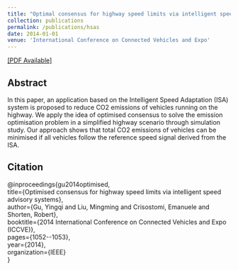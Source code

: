 ```yaml
---
title: "Optimal consensus for highway speed limits via intelligent speed advisory systems"
collection: publications
permalink: /publications/hsas
date: 2014-01-01
venue: 'International Conference on Connected Vehicles and Expo'
---
```


[[PDF Available]](http://ming2liu.github.io/files/hsas.pdf)

## Abstract

In this paper, an application based on the Intelligent
Speed Adaptation (ISA) system is proposed to reduce CO2
emissions of vehicles running on the highway. We apply the
idea of optimised consensus to solve the emission optimisation
problem in a simplified highway scenario through simulation
study. Our approach shows that total CO2 emissions of vehicles
can be minimised if all vehicles follow the reference speed signal
derived from the ISA.

## Citation

@inproceedings{gu2014optimised,<br>
  title={Optimised consensus for highway speed limits via intelligent speed advisory systems},<br>
  author={Gu, Yingqi and Liu, Mingming and Crisostomi, Emanuele and Shorten, Robert},<br>
  booktitle={2014 International Conference on Connected Vehicles and Expo (ICCVE)},<br>
  pages={1052--1053},<br>
  year={2014},<br>
  organization={IEEE}<br>
}